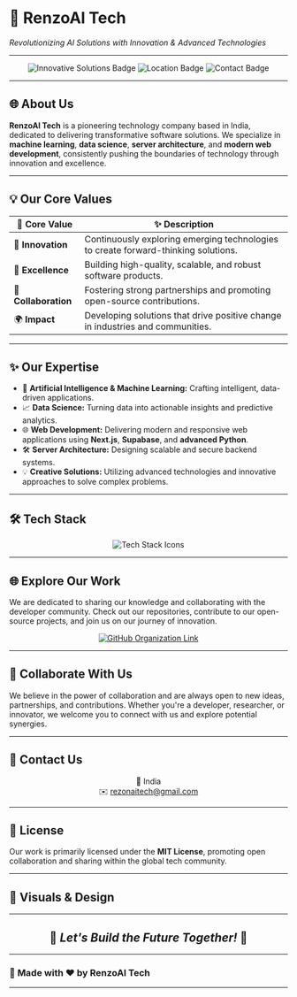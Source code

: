 # 🚀 **RenzoAl Tech**  
*Revolutionizing AI Solutions with Innovation & Advanced Technologies*  

---

<p align="center">
    <img src="https://img.shields.io/badge/Innovative%20Solutions-AI%20%7C%20ML%20%7C%20Web%20Development-blueviolet?style=for-the-badge" alt="Innovative Solutions Badge"/>
    <img src="https://img.shields.io/badge/Location-India-ff69b4?style=for-the-badge" alt="Location Badge"/>
    <img src="https://img.shields.io/badge/Contact-rezonaitech@gmail.com-orange?style=for-the-badge" alt="Contact Badge"/>
</p>  

---

## 🌐 **About Us**  
**RenzoAl Tech** is a pioneering technology company based in India, dedicated to delivering transformative software solutions. We specialize in **machine learning**, **data science**, **server architecture**, and **modern web development**, consistently pushing the boundaries of technology through innovation and excellence.  

---

## 💡 **Our Core Values**  

| 🌟 **Core Value**          | ✨ **Description**                                                              |  
|----------------------------|-------------------------------------------------------------------------------|  
| 🚀 **Innovation**          | Continuously exploring emerging technologies to create forward-thinking solutions. |  
| 🧠 **Excellence**          | Building high-quality, scalable, and robust software products.                |  
| 🤝 **Collaboration**       | Fostering strong partnerships and promoting open-source contributions.         |  
| 🌍 **Impact**              | Developing solutions that drive positive change in industries and communities. |  

---

## ✨ **Our Expertise**  

- 🧠 **Artificial Intelligence & Machine Learning:** Crafting intelligent, data-driven applications.  
- 📈 **Data Science:** Turning data into actionable insights and predictive analytics.  
- 🌐 **Web Development:** Delivering modern and responsive web applications using **Next.js**, **Supabase**, and **advanced Python**.  
- 🛠 **Server Architecture:** Designing scalable and secure backend systems.  
- 💡 **Creative Solutions:** Utilizing advanced technologies and innovative approaches to solve complex problems.  

---

## 🛠 **Tech Stack**  

<p align="center">
    <img src="https://skillicons.dev/icons?i=nextjs,react,tailwindcss,python,supabase,github,gitlab" alt="Tech Stack Icons"/>
</p>  

---

## 🌐 **Explore Our Work**  
We are dedicated to sharing our knowledge and collaborating with the developer community. Check out our repositories, contribute to our open-source projects, and join us on our journey of innovation.  

<p align="center">
    <a href="https://github.com/RezonAi-Tech">
        <img src="https://img.shields.io/badge/GitHub%20Organization-Visit%20Now-000000?style=for-the-badge&logo=github" alt="GitHub Organization Link"/>
    </a>
</p>  

---

## 🤝 **Collaborate With Us**  
We believe in the power of collaboration and are always open to new ideas, partnerships, and contributions. Whether you're a developer, researcher, or innovator, we welcome you to connect with us and explore potential synergies.  

---

## 📧 **Contact Us**  

<p align="center">
    📍 India
    <br>
    ✉️ <a href="mailto:rezonaitech@gmail.com">rezonaitech@gmail.com</a>  
</p>  

---

## 📜 **License**  
Our work is primarily licensed under the **MIT License**, promoting open collaboration and sharing within the global tech community.  

---

## 🎨 **Visuals & Design**  
<p align="center">
   
---

<h2 align="center">🚀 <i>Let's Build the Future Together!</i> 🚀</h2>  

---

### 💫 **Made with ❤️ by RenzoAl Tech**  

---

